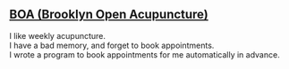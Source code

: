 [BOA \(Brooklyn Open Acupuncture\)](http://www.brooklynopenacupuncture.com)
---

I like weekly acupuncture.  
I have a bad memory, and forget to book appointments.  
I wrote a program to book appointments for me automatically in advance.  

